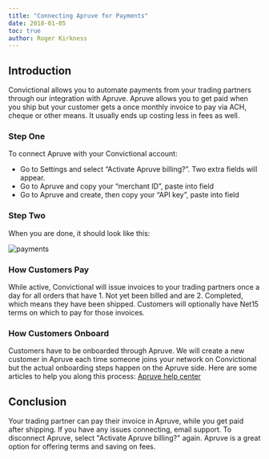 ```yaml
---
title: "Connecting Apruve for Payments"
date: 2018-01-05
toc: true
author: Roger Kirkness
---
```

## Introduction
Convictional allows you to automate payments from your trading partners through our integration with Apruve. Apruve allows you to get paid when you ship but your customer gets a once monthly invoice to pay via ACH, cheque or other means. It usually ends up costing less in fees as well.

### Step One
To connect Apruve with your Convictional account:

* Go to Settings and select “Activate Apruve billing?”. Two extra fields will appear.
* Go to Apruve and copy your “merchant ID”, paste into field
* Go to Apruve and create, then copy your “API key”, paste into field

### Step Two
When you are done, it should look like this:

![payments](https://github.com/rogerkirkness/convictional-help/blob/master/assets/images/payments.png?raw=true)

### How Customers Pay
While active, Convictional will issue invoices to your trading partners once a day for all orders that have 1. Not yet been billed and are 2. Completed, which means they have been shipped. Customers will optionally have Net15 terms on which to pay for those invoices.

### How Customers Onboard
Customers have to be onboarded through Apruve. We will create a new customer in Apruve each time someone joins your network on Convictional but the actual onboarding steps happen on the Apruve side. Here are some articles to help you along this process: [Apruve help center](https://docs.apruve.com/)

## Conclusion
Your trading partner can pay their invoice in Apruve, while you get paid after shipping. If you have any issues connecting, email support. To disconnect Apruve, select "Activate Apruve billing?" again. Apruve is a great option for offering terms and saving on fees.
